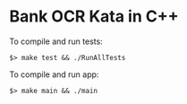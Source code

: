 # Bank OCR Kata in C++
To compile and run tests:

```shell
$> make test && ./RunAllTests
```

To compile and run app:

```shell
$> make main && ./main
```
